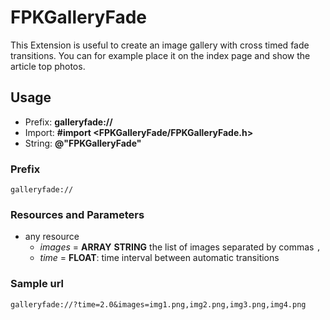 # FPKGalleryFade

This Extension is useful to create an image gallery with cross timed fade transitions.
You can for example place it on the index page and show the article top photos.

## Usage

* Prefix: **galleryfade://**
* Import: **#import <FPKGalleryFade/FPKGalleryFade.h>**
* String: **@"FPKGalleryFade"**

### Prefix

	galleryfade://

### Resources and Parameters

* any resource
	* *images* = **ARRAY** **STRING** the list of images separated by commas `,`
	* *time* = **FLOAT**: time interval between automatic transitions

### Sample url

	galleryfade://?time=2.0&images=img1.png,img2.png,img3.png,img4.png
